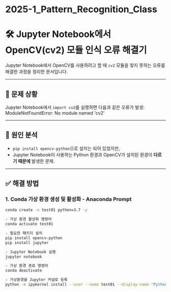 # 2025-1_Pattern_Recognition_Class

# 🛠️ Jupyter Notebook에서 OpenCV(cv2) 모듈 인식 오류 해결기

Jupyter Notebook에서 OpenCV를 사용하려고 할 때 `cv2` 모듈을 찾지 못하는 오류를 해결한 과정을 정리한 문서입니다.

---

## 🐛 문제 상황

Jupyter Notebook에서 `import cv2`를 실행하면 다음과 같은 오류가 발생:
ModuleNotFoundError: No module named 'cv2'

---

## 🎯 원인 분석

- `pip install opencv-python`으로 설치는 되어 있었지만,
- Jupyter Notebook이 사용하는 Python 환경과 OpenCV가 설치된 환경이 **다르기 때문에** 발생한 문제.

---

## ✅ 해결 방법

### 1. Conda 가상 환경 생성 및 활성화 - Anaconda Prompt

```bash
conda create -n test01 python=3.7 -y

- 가상 환경 활성화 명령어
conda activate test01

- 필요한 패키지 설치
pip install opencv-python
pip install jupyter

- Jupyter Notebook 실행
jupyter notebook

- 가상 환경 종료 명령어
conda deactivate

- 가상환경을 Jupyter 커널로 등록
python -m ipykernel install --user --name test01 --display-name "Python (test01)"
